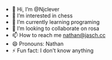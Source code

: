 - 👋 Hi, I’m @Njclever
- 👀 I’m interested in chess
- 🌱 I’m currently learning programing
- 💞️ I’m looking to collaborate on rosa
- 📫 How to reach me nathan@jasch.cc
- 😄 Pronouns: Nathan
- ⚡ Fun fact: I don't know anything

<!---
Njclever/Njclever is a ✨ special ✨ repository because its `README.md` (this file) appears on your GitHub profile.
You can click the Preview link to take a look at your changes.
--->
